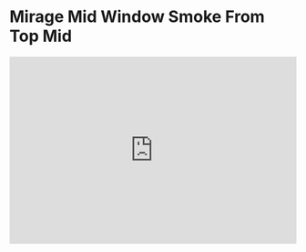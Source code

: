 # Mirage Mid Window Smoke From Top Mid
<div style='position:relative; padding-bottom:calc(56.25% + 44px)'><iframe src='https://gfycat.com/ifr/AbleZealousCanary' frameborder='0' scrolling='no' width='100%' height='100%' style='position:absolute;top:0;left:0;' allowfullscreen></iframe></div>
